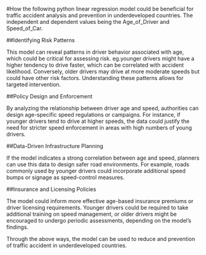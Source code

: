 #How the following python linear regression model could be beneficial for traffic accident analysis and prevention in underdeveloped countries. The independent and dependent values being the Age_of_Driver and Speed_of_Car.


##Identifying Risk Patterns

This model can reveal patterns in driver behavior associated with age, which could be critical for assessing risk.
eg.younger drivers might have a higher tendency to drive faster, which can be correlated with accident likelihood. Conversely, older drivers may drive at more moderate speeds but could have other risk factors. Understanding these patterns allows for targeted 
intervention.

##Policy Design and Enforcement

By analyzing the relationship between driver age and speed, authorities can design age-specific speed regulations or campaigns. For instance, if younger drivers tend to drive at higher speeds, the data could justify the need for stricter speed enforcement in areas with 
high numbers of young drivers.

##Data-Driven Infrastructure Planning

 If the model indicates a strong correlation between age and speed, planners can use this data to design safer road environments. For example, roads commonly used by younger drivers could incorporate additional speed bumps or signage as speed-control measures.


##Insurance and Licensing Policies

The model could inform more effective age-based insurance premiums or driver licensing requirements. Younger drivers could be required to take additional training on speed management, or older drivers might be encouraged to undergo periodic assessments, depending on the
 model’s findings.

Through the above ways, the model can be used to reduce and prevention of traffic accident  in underdeveloped countries.





